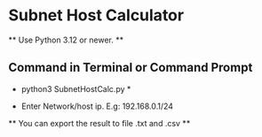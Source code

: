 # Subnet Host Calculator

** Use Python 3.12 or newer. **

## Command in Terminal or Command Prompt

- python3 SubnetHostCalc.py \*

- Enter Network/host ip. E.g: 192.168.0.1/24

** You can export the result to file .txt and .csv **
